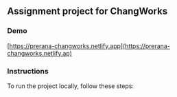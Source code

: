 ## Assignment project for ChangWorks

### Demo

[https://prerana-changworks.netlify.app](https://prerana-changworks.netlify.ap)

### Instructions

To run the project locally, follow these steps:
